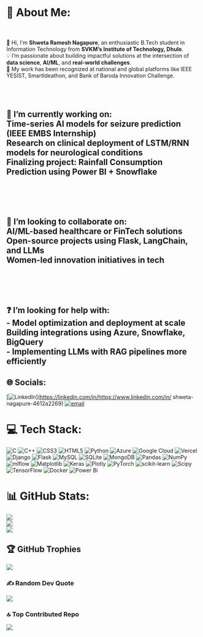 # 💫 About Me:
<br><br>
👋 Hi, I'm **Shweta Ramesh Nagapure**, an enthusiastic B.Tech student in Information Technology from **SVKM’s Institute of Technology, Dhule**.  <br>💡 I’m passionate about building impactful solutions at the intersection of **data science**, **AI/ML**, and **real-world challenges**.  <br>🔬 My work has been recognized at national and global platforms like IEEE YESIST, SmartIdeathon, and Bank of Baroda Innovation Challenge.<br><br><br><br>
## 🔭 I’m currently working on:<br> **Time-series AI models for seizure prediction** (IEEE EMBS Internship)<br> Research on **clinical deployment of LSTM/RNN models** for neurological conditions<br> Finalizing project: **Rainfall Consumption Prediction using Power BI + Snowflake**<br><br><br><br>
## 🤝 I’m looking to collaborate on:<br> **AI/ML-based healthcare** or **FinTech** solutions  <br> **Open-source projects** using **Flask, LangChain, and LLMs**  <br> **Women-led innovation initiatives** in tech<br><br><br><br>
## ❓ I’m looking for help with:<br>- **Model optimization** and **deployment at scale**<br> Building integrations using **Azure, Snowflake, BigQuery**<br>- Implementing **LLMs with RAG pipelines** more efficiently


## 🌐 Socials:
[![LinkedIn](https://img.shields.io/badge/LinkedIn-%230077B5.svg?logo=linkedin&logoColor=white)](https://linkedin.com/in/https://www.linkedin.com/in/ shweta-nagapure-4612a2269) [![email](https://img.shields.io/badge/Email-D14836?logo=gmail&logoColor=white)](mailto:shwetanagapure1024@gmail.com) 

# 💻 Tech Stack:
![C](https://img.shields.io/badge/c-%2300599C.svg?style=for-the-badge&logo=c&logoColor=white) ![C++](https://img.shields.io/badge/c++-%2300599C.svg?style=for-the-badge&logo=c%2B%2B&logoColor=white) ![CSS3](https://img.shields.io/badge/css3-%231572B6.svg?style=for-the-badge&logo=css3&logoColor=white) ![HTML5](https://img.shields.io/badge/html5-%23E34F26.svg?style=for-the-badge&logo=html5&logoColor=white) ![Python](https://img.shields.io/badge/python-3670A0?style=for-the-badge&logo=python&logoColor=ffdd54) ![Azure](https://img.shields.io/badge/azure-%230072C6.svg?style=for-the-badge&logo=microsoftazure&logoColor=white) ![Google Cloud](https://img.shields.io/badge/GoogleCloud-%234285F4.svg?style=for-the-badge&logo=google-cloud&logoColor=white) ![Vercel](https://img.shields.io/badge/vercel-%23000000.svg?style=for-the-badge&logo=vercel&logoColor=white) ![Django](https://img.shields.io/badge/django-%23092E20.svg?style=for-the-badge&logo=django&logoColor=white) ![Flask](https://img.shields.io/badge/flask-%23000.svg?style=for-the-badge&logo=flask&logoColor=white) ![MySQL](https://img.shields.io/badge/mysql-4479A1.svg?style=for-the-badge&logo=mysql&logoColor=white) ![SQLite](https://img.shields.io/badge/sqlite-%2307405e.svg?style=for-the-badge&logo=sqlite&logoColor=white) ![MongoDB](https://img.shields.io/badge/MongoDB-%234ea94b.svg?style=for-the-badge&logo=mongodb&logoColor=white) ![Pandas](https://img.shields.io/badge/pandas-%23150458.svg?style=for-the-badge&logo=pandas&logoColor=white) ![NumPy](https://img.shields.io/badge/numpy-%23013243.svg?style=for-the-badge&logo=numpy&logoColor=white) ![mlflow](https://img.shields.io/badge/mlflow-%23d9ead3.svg?style=for-the-badge&logo=numpy&logoColor=blue) ![Matplotlib](https://img.shields.io/badge/Matplotlib-%23ffffff.svg?style=for-the-badge&logo=Matplotlib&logoColor=black) ![Keras](https://img.shields.io/badge/Keras-%23D00000.svg?style=for-the-badge&logo=Keras&logoColor=white) ![Plotly](https://img.shields.io/badge/Plotly-%233F4F75.svg?style=for-the-badge&logo=plotly&logoColor=white) ![PyTorch](https://img.shields.io/badge/PyTorch-%23EE4C2C.svg?style=for-the-badge&logo=PyTorch&logoColor=white) ![scikit-learn](https://img.shields.io/badge/scikit--learn-%23F7931E.svg?style=for-the-badge&logo=scikit-learn&logoColor=white) ![Scipy](https://img.shields.io/badge/SciPy-%230C55A5.svg?style=for-the-badge&logo=scipy&logoColor=%white) ![TensorFlow](https://img.shields.io/badge/TensorFlow-%23FF6F00.svg?style=for-the-badge&logo=TensorFlow&logoColor=white) ![Docker](https://img.shields.io/badge/docker-%230db7ed.svg?style=for-the-badge&logo=docker&logoColor=white) ![Power Bi](https://img.shields.io/badge/power_bi-F2C811?style=for-the-badge&logo=powerbi&logoColor=black)
# 📊 GitHub Stats:
![](https://github-readme-stats.vercel.app/api?username=ShwetaNagapure&theme=radical&hide_border=false&include_all_commits=false&count_private=false)<br/>
![](https://nirzak-streak-stats.vercel.app/?user=ShwetaNagapure&theme=radical&hide_border=false)<br/>
![](https://github-readme-stats.vercel.app/api/top-langs/?username=ShwetaNagapure&theme=radical&hide_border=false&include_all_commits=false&count_private=false&layout=compact)

## 🏆 GitHub Trophies
![](https://github-profile-trophy.vercel.app/?username=ShwetaNagapure&theme=radical&no-frame=false&no-bg=true&margin-w=4)

### ✍️ Random Dev Quote
![](https://quotes-github-readme.vercel.app/api?type=horizontal&theme=radical)

### 🔝 Top Contributed Repo
![](https://github-contributor-stats.vercel.app/api?username=ShwetaNagapure&limit=5&theme=dark&combine_all_yearly_contributions=true)

